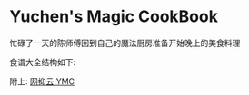 # Yuchen's Magic CookBook
忙碌了一天的陈师傅回到自己的魔法厨房准备开始晚上的美食料理

食谱大全结构如下:


附上: [网抑云 YMC ](https://music.163.com/#/song?id=1429170976)  
